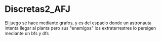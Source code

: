 # Discretas2_AFJ

El juego se hace mediante grafos, y es del espacio donde un astronauta intenta llegar al planta pero sus "enemigos" los extraterrestres lo persigen mediante un bfs y dfs
